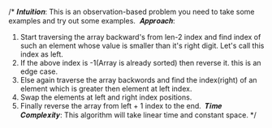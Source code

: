 /*
𝑰𝒏𝒕𝒖𝒊𝒕𝒊𝒐𝒏: This is an observation-based problem you need to take
some examples and try out some examples.
​
𝑨𝒑𝒑𝒓𝒐𝒂𝒄𝒉:
1. Start traversing the array backward's from len-2 index and find
index of such an element whose value is smaller than it's right digit.
Let's call this index as left.
2. If the above index is -1(Array is already sorted) then reverse it.
this is an edge case.
3. Else again traverse the array backwords and find the index(right)
of an element which is greater then element at left index.
4. Swap the elements at left and right index positions.
5. Finally reverse the array from left + 1 index to the end.
​
𝑻𝒊𝒎𝒆 𝑪𝒐𝒎𝒑𝒍𝒆𝒙𝒊𝒕𝒚: This algorithm will take linear time and constant space.
*/